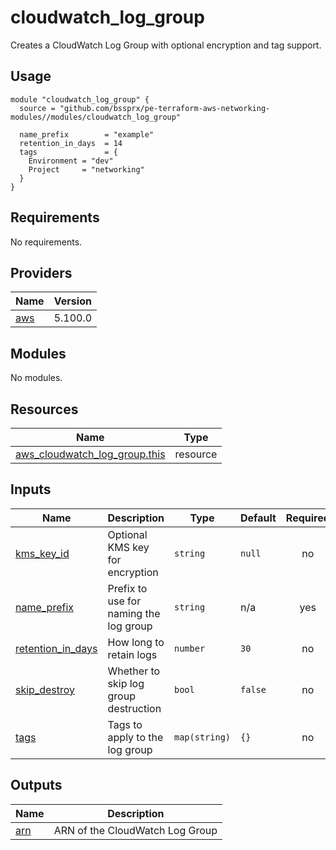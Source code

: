 # cloudwatch_log_group

Creates a CloudWatch Log Group with optional encryption and tag support.

## Usage

```hcl
module "cloudwatch_log_group" {
  source = "github.com/bssprx/pe-terraform-aws-networking-modules//modules/cloudwatch_log_group"

  name_prefix        = "example"
  retention_in_days  = 14
  tags               = {
    Environment = "dev"
    Project     = "networking"
  }
}
```

<!-- BEGIN_TF_DOCS -->
## Requirements

No requirements.

## Providers

| Name | Version |
|------|---------|
| <a name="provider_aws"></a> [aws](#provider\_aws) | 5.100.0 |

## Modules

No modules.

## Resources

| Name | Type |
|------|------|
| [aws_cloudwatch_log_group.this](https://registry.terraform.io/providers/hashicorp/aws/latest/docs/resources/cloudwatch_log_group) | resource |

## Inputs

| Name | Description | Type | Default | Required |
|------|-------------|------|---------|:--------:|
| <a name="input_kms_key_id"></a> [kms\_key\_id](#input\_kms\_key\_id) | Optional KMS key for encryption | `string` | `null` | no |
| <a name="input_name_prefix"></a> [name\_prefix](#input\_name\_prefix) | Prefix to use for naming the log group | `string` | n/a | yes |
| <a name="input_retention_in_days"></a> [retention\_in\_days](#input\_retention\_in\_days) | How long to retain logs | `number` | `30` | no |
| <a name="input_skip_destroy"></a> [skip\_destroy](#input\_skip\_destroy) | Whether to skip log group destruction | `bool` | `false` | no |
| <a name="input_tags"></a> [tags](#input\_tags) | Tags to apply to the log group | `map(string)` | `{}` | no |

## Outputs

| Name | Description |
|------|-------------|
| <a name="output_arn"></a> [arn](#output\_arn) | ARN of the CloudWatch Log Group |
<!-- END_TF_DOCS -->
